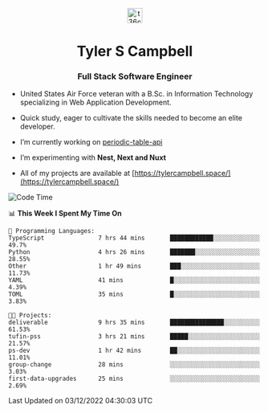 <p align="center">
<a href="https://www.linkedin.com/in/t36campbell" target="blank"><img align="center" src="https://ik.imagekit.io/t36campbell/Portfolio/linkedin.png.original_m8bbGgPh6.png" alt="t36campbell" height="30" width="30" /></a>
</p>
<h1 align="center">Tyler S Campbell</h1>
<h3 align="center">Full Stack Software Engineer</h3>

* United States Air Force veteran with a B.Sc. in Information Technology specializing in Web Application Development. 

* Quick study, eager to cultivate the skills needed to become an elite developer.

* I’m currently working on [periodic-table-api](https://github.com/t36campbell/periodic-table-api)

* I’m experimenting with **Nest, Next and Nuxt**

* All of my projects are available at [https://tylercampbell.space/](https://tylercampbell.space/)

<!--START_SECTION:waka-->
![Code Time](http://img.shields.io/badge/Code%20Time-2%2C031%20hrs%2057%20mins-blue)

📊 **This Week I Spent My Time On** 

```text
💬 Programming Languages: 
TypeScript               7 hrs 44 mins       ████████████░░░░░░░░░░░░░   49.7% 
Python                   4 hrs 26 mins       ███████░░░░░░░░░░░░░░░░░░   28.55% 
Other                    1 hr 49 mins        ███░░░░░░░░░░░░░░░░░░░░░░   11.73% 
YAML                     41 mins             █░░░░░░░░░░░░░░░░░░░░░░░░   4.39% 
TOML                     35 mins             █░░░░░░░░░░░░░░░░░░░░░░░░   3.83%

🐱‍💻 Projects: 
deliverable              9 hrs 35 mins       ███████████████░░░░░░░░░░   61.53% 
tufin-pss                3 hrs 21 mins       █████░░░░░░░░░░░░░░░░░░░░   21.57% 
ps-dev                   1 hr 42 mins        ██░░░░░░░░░░░░░░░░░░░░░░░   11.01% 
group-change             28 mins             ░░░░░░░░░░░░░░░░░░░░░░░░░   3.03% 
first-data-upgrades      25 mins             ░░░░░░░░░░░░░░░░░░░░░░░░░   2.69%

```


 Last Updated on 03/12/2022 04:30:03 UTC
<!--END_SECTION:waka-->
